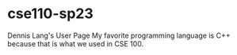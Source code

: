 # cse110-sp23
Dennis Lang's User Page
My favorite programming language is C++ because that is what we used in CSE 100.